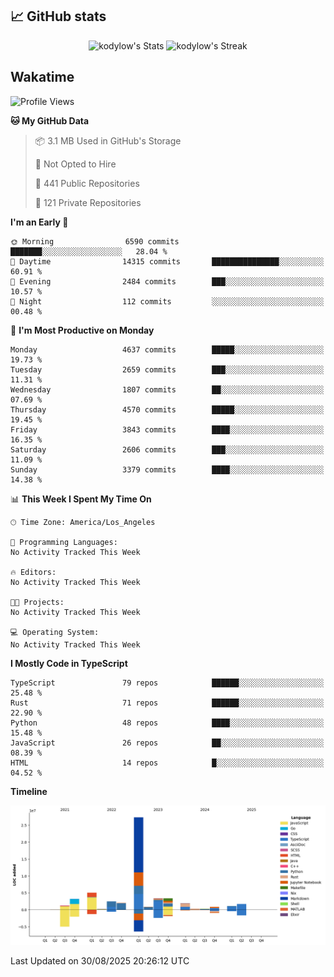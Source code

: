 ## 📈 GitHub stats
<!--START_SECTION:github-->
<div class="badges-githubstats">
  <p align="center">
    <img src="https://github-readme-stats.vercel.app/api?username=kodylow&theme=tokyonight&show_icons=true&hide_border=true&count_private=true" alt="kodylow's Stats" height="165">
    <img src="https://github-readme-streak-stats.herokuapp.com/?user=kodylow&theme=tokyonight&hide_border=true" alt="kodylow's Streak" height="165">
  </p>
</div>
<!--END_SECTION:github-->

## Wakatime 
<!--START_SECTION:waka-->
![Profile Views](http://img.shields.io/badge/Profile%20Views-11-blue)

**🐱 My GitHub Data** 

> 📦 3.1 MB Used in GitHub's Storage 
 > 
> 🚫 Not Opted to Hire
 > 
> 📜 441 Public Repositories 
 > 
> 🔑 121 Private Repositories 
 > 
**I'm an Early 🐤** 

```text
🌞 Morning                6590 commits        ███████░░░░░░░░░░░░░░░░░░   28.04 % 
🌆 Daytime                14315 commits       ███████████████░░░░░░░░░░   60.91 % 
🌃 Evening                2484 commits        ███░░░░░░░░░░░░░░░░░░░░░░   10.57 % 
🌙 Night                  112 commits         ░░░░░░░░░░░░░░░░░░░░░░░░░   00.48 % 
```
📅 **I'm Most Productive on Monday** 

```text
Monday                   4637 commits        █████░░░░░░░░░░░░░░░░░░░░   19.73 % 
Tuesday                  2659 commits        ███░░░░░░░░░░░░░░░░░░░░░░   11.31 % 
Wednesday                1807 commits        ██░░░░░░░░░░░░░░░░░░░░░░░   07.69 % 
Thursday                 4570 commits        █████░░░░░░░░░░░░░░░░░░░░   19.45 % 
Friday                   3843 commits        ████░░░░░░░░░░░░░░░░░░░░░   16.35 % 
Saturday                 2606 commits        ███░░░░░░░░░░░░░░░░░░░░░░   11.09 % 
Sunday                   3379 commits        ████░░░░░░░░░░░░░░░░░░░░░   14.38 % 
```


📊 **This Week I Spent My Time On** 

```text
🕑︎ Time Zone: America/Los_Angeles

💬 Programming Languages: 
No Activity Tracked This Week

🔥 Editors: 
No Activity Tracked This Week

🐱‍💻 Projects: 
No Activity Tracked This Week

💻 Operating System: 
No Activity Tracked This Week
```

**I Mostly Code in TypeScript** 

```text
TypeScript               79 repos            ██████░░░░░░░░░░░░░░░░░░░   25.48 % 
Rust                     71 repos            ██████░░░░░░░░░░░░░░░░░░░   22.90 % 
Python                   48 repos            ████░░░░░░░░░░░░░░░░░░░░░   15.48 % 
JavaScript               26 repos            ██░░░░░░░░░░░░░░░░░░░░░░░   08.39 % 
HTML                     14 repos            █░░░░░░░░░░░░░░░░░░░░░░░░   04.52 % 
```



**Timeline**

![Lines of Code chart](https://raw.githubusercontent.com/Kodylow/Kodylow/master/assets/bar_graph.png)


 Last Updated on 30/08/2025 20:26:12 UTC
<!--END_SECTION:waka-->
